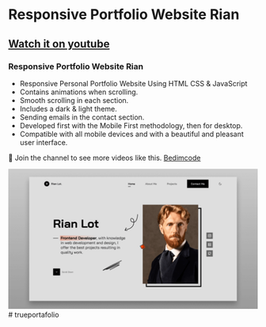 # Responsive Portfolio Website Rian
## [Watch it on youtube](https://youtu.be/-uQIBlaZ4P0)
### Responsive Portfolio Website Rian

- Responsive Personal Portfolio Website Using HTML CSS & JavaScript
- Contains animations when scrolling.
- Smooth scrolling in each section.
- Includes a dark & light theme.
- Sending emails in the contact section.
- Developed first with the Mobile First methodology, then for desktop.
- Compatible with all mobile devices and with a beautiful and pleasant user interface.

💙 Join the channel to see more videos like this. [Bedimcode](https://www.youtube.com/@Bedimcode)

![preview img](/preview.png)
#   t r u e p o r t a f o l i o 
 
 